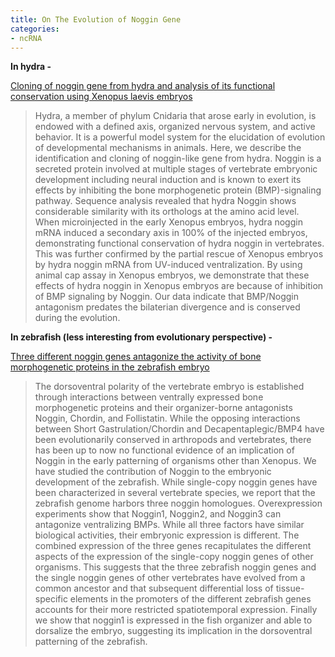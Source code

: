 ```yaml
---
title: On The Evolution of Noggin Gene
categories:
- ncRNA
---
```

**In hydra -**
<!--more-->

[Cloning of noggin gene from hydra and analysis of its functional conservation
using Xenopus laevis embryos](http://www.ncbi.nlm.nih.gov/pubmed/20565537)

> Hydra, a member of phylum Cnidaria that arose early in evolution, is endowed
with a defined axis, organized nervous system, and active behavior. It is a
powerful model system for the elucidation of evolution of developmental
mechanisms in animals. Here, we describe the identification and cloning of
noggin-like gene from hydra. Noggin is a secreted protein involved at multiple
stages of vertebrate embryonic development including neural induction and is
known to exert its effects by inhibiting the bone morphogenetic protein
(BMP)-signaling pathway. Sequence analysis revealed that hydra Noggin shows
considerable similarity with its orthologs at the amino acid level. When
microinjected in the early Xenopus embryos, hydra noggin mRNA induced a
secondary axis in 100% of the injected embryos, demonstrating functional
conservation of hydra noggin in vertebrates. This was further confirmed by the
partial rescue of Xenopus embryos by hydra noggin mRNA from UV-induced
ventralization. By using animal cap assay in Xenopus embryos, we demonstrate
that these effects of hydra noggin in Xenopus embryos are because of
inhibition of BMP signaling by Noggin. Our data indicate that BMP/Noggin
antagonism predates the bilaterian divergence and is conserved during the
evolution.

**In zebrafish (less interesting from evolutionary perspective) -**

[Three different noggin genes antagonize the activity of bone morphogenetic
proteins in the zebrafish embryo](http://www.ncbi.nlm.nih.gov/pubmed/10491267)

> The dorsoventral polarity of the vertebrate embryo is established through
interactions between ventrally expressed bone morphogenetic proteins and their
organizer-borne antagonists Noggin, Chordin, and Follistatin. While the
opposing interactions between Short Gastrulation/Chordin and
Decapentaplegic/BMP4 have been evolutionarily conserved in arthropods and
vertebrates, there has been up to now no functional evidence of an implication
of Noggin in the early patterning of organisms other than Xenopus. We have
studied the contribution of Noggin to the embryonic development of the
zebrafish. While single-copy noggin genes have been characterized in several
vertebrate species, we report that the zebrafish genome harbors three noggin
homologues. Overexpression experiments show that Noggin1, Noggin2, and Noggin3
can antagonize ventralizing BMPs. While all three factors have similar
biological activities, their embryonic expression is different. The combined
expression of the three genes recapitulates the different aspects of the
expression of the single-copy noggin genes of other organisms. This suggests
that the three zebrafish noggin genes and the single noggin genes of other
vertebrates have evolved from a common ancestor and that subsequent
differential loss of tissue-specific elements in the promoters of the
different zebrafish genes accounts for their more restricted spatiotemporal
expression. Finally we show that noggin1 is expressed in the fish organizer
and able to dorsalize the embryo, suggesting its implication in the
dorsoventral patterning of the zebrafish.


